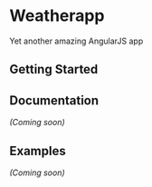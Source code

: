 # Weatherapp

Yet another amazing AngularJS app

## Getting Started

## Documentation
_(Coming soon)_

## Examples
_(Coming soon)_

